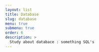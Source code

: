 ```yaml
---
layout: list
title: Database
slug: database
menu: true
submenu: true
order: 6
description: >
  Study about databace : something SQL's
---
```

